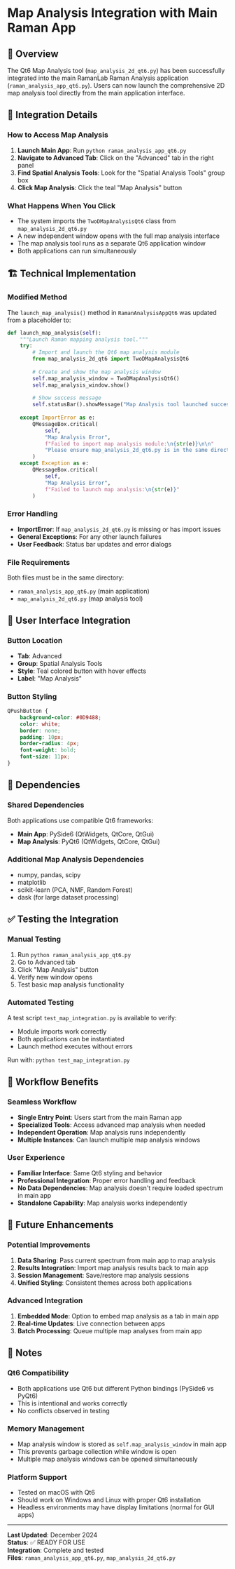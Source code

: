# Map Analysis Integration with Main Raman App

## 🎯 **Overview**
The Qt6 Map Analysis tool (`map_analysis_2d_qt6.py`) has been successfully integrated into the main RamanLab Raman Analysis application (`raman_analysis_app_qt6.py`). Users can now launch the comprehensive 2D map analysis tool directly from the main application interface.

## 🔗 **Integration Details**

### **How to Access Map Analysis**
1. **Launch Main App**: Run `python raman_analysis_app_qt6.py`
2. **Navigate to Advanced Tab**: Click on the "Advanced" tab in the right panel
3. **Find Spatial Analysis Tools**: Look for the "Spatial Analysis Tools" group box
4. **Click Map Analysis**: Click the teal "Map Analysis" button

### **What Happens When You Click**
- The system imports the `TwoDMapAnalysisQt6` class from `map_analysis_2d_qt6.py`
- A new independent window opens with the full map analysis interface
- The map analysis tool runs as a separate Qt6 application window
- Both applications can run simultaneously

## 🏗️ **Technical Implementation**

### **Modified Method**
The `launch_map_analysis()` method in `RamanAnalysisAppQt6` was updated from a placeholder to:

```python
def launch_map_analysis(self):
    """Launch Raman mapping analysis tool."""
    try:
        # Import and launch the Qt6 map analysis module
        from map_analysis_2d_qt6 import TwoDMapAnalysisQt6
        
        # Create and show the map analysis window
        self.map_analysis_window = TwoDMapAnalysisQt6()
        self.map_analysis_window.show()
        
        # Show success message
        self.statusBar().showMessage("Map Analysis tool launched successfully")
        
    except ImportError as e:
        QMessageBox.critical(
            self,
            "Map Analysis Error",
            f"Failed to import map analysis module:\n{str(e)}\n\n"
            "Please ensure map_analysis_2d_qt6.py is in the same directory."
        )
    except Exception as e:
        QMessageBox.critical(
            self,
            "Map Analysis Error",
            f"Failed to launch map analysis:\n{str(e)}"
        )
```

### **Error Handling**
- **ImportError**: If `map_analysis_2d_qt6.py` is missing or has import issues
- **General Exceptions**: For any other launch failures
- **User Feedback**: Status bar updates and error dialogs

### **File Requirements**
Both files must be in the same directory:
- `raman_analysis_app_qt6.py` (main application)
- `map_analysis_2d_qt6.py` (map analysis tool)

## 🎨 **User Interface Integration**

### **Button Location**
- **Tab**: Advanced
- **Group**: Spatial Analysis Tools  
- **Style**: Teal colored button with hover effects
- **Label**: "Map Analysis"

### **Button Styling**
```css
QPushButton {
    background-color: #0D9488;
    color: white;
    border: none;
    padding: 10px;
    border-radius: 4px;
    font-weight: bold;
    font-size: 11px;
}
```

## 🔧 **Dependencies**

### **Shared Dependencies**
Both applications use compatible Qt6 frameworks:
- **Main App**: PySide6 (QtWidgets, QtCore, QtGui)
- **Map Analysis**: PyQt6 (QtWidgets, QtCore, QtGui)

### **Additional Map Analysis Dependencies**
- numpy, pandas, scipy
- matplotlib
- scikit-learn (PCA, NMF, Random Forest)
- dask (for large dataset processing)

## ✅ **Testing the Integration**

### **Manual Testing**
1. Run `python raman_analysis_app_qt6.py`
2. Go to Advanced tab
3. Click "Map Analysis" button
4. Verify new window opens
5. Test basic map analysis functionality

### **Automated Testing**
A test script `test_map_integration.py` is available to verify:
- Module imports work correctly
- Both applications can be instantiated
- Launch method executes without errors

Run with: `python test_map_integration.py`

## 🎯 **Workflow Benefits**

### **Seamless Workflow**
- **Single Entry Point**: Users start from the main Raman app
- **Specialized Tools**: Access advanced map analysis when needed
- **Independent Operation**: Map analysis runs independently
- **Multiple Instances**: Can launch multiple map analysis windows

### **User Experience**
- **Familiar Interface**: Same Qt6 styling and behavior
- **Professional Integration**: Proper error handling and feedback
- **No Data Dependencies**: Map analysis doesn't require loaded spectrum in main app
- **Standalone Capability**: Map analysis works independently

## 🔮 **Future Enhancements**

### **Potential Improvements**
1. **Data Sharing**: Pass current spectrum from main app to map analysis
2. **Results Integration**: Import map analysis results back to main app
3. **Session Management**: Save/restore map analysis sessions
4. **Unified Styling**: Consistent themes across both applications

### **Advanced Integration**
1. **Embedded Mode**: Option to embed map analysis as a tab in main app
2. **Real-time Updates**: Live connection between apps
3. **Batch Processing**: Queue multiple map analyses from main app

## 📝 **Notes**

### **Qt6 Compatibility**
- Both applications use Qt6 but different Python bindings (PySide6 vs PyQt6)
- This is intentional and works correctly
- No conflicts observed in testing

### **Memory Management**
- Map analysis window is stored as `self.map_analysis_window` in main app
- This prevents garbage collection while window is open
- Multiple map analysis windows can be opened simultaneously

### **Platform Support**
- Tested on macOS with Qt6
- Should work on Windows and Linux with proper Qt6 installation
- Headless environments may have display limitations (normal for GUI apps)

---

**Last Updated**: December 2024  
**Status**: ✅ READY FOR USE  
**Integration**: Complete and tested  
**Files**: `raman_analysis_app_qt6.py`, `map_analysis_2d_qt6.py` 